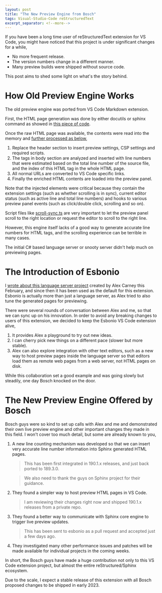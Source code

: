```yaml
---
layout: post
title: "The New Preview Engine from Bosch"
tags: Visual-Studio-Code reStructuredText
excerpt_separator: <!--more-->
---
```


If you have been a long time user of reStructuredText extension for VS Code, you might have noticed that this project is under significant changes for a while,

* No more frequent release.
* The version numbers change in a different manner.
* Many preview builds were shipped without source code.

This post aims to shed some light on what's the story behind.

<!--more-->
# How Old Preview Engine Works

The old preview engine was ported from VS Code Markdown extension.

First, the HTML page generation was done by either docutils or sphinx command as showed in [this piece of code](https://github.com/vscode-restructuredtext/vscode-restructuredtext/blob/189.3.0/src/preview/rstEngine.ts#L22).

Once the raw HTML page was available, the contents were read into the memory and [further processed as below](https://github.com/vscode-restructuredtext/vscode-restructuredtext/blob/189.3.0/src/preview/previewContentProvider.ts#L47),

1. Replace the header section to insert preview settings, CSP settings and required scripts.
1. The tags in body section are analyzed and inserted with line numbers that were estimated based on the total line number of the source file, and the index of this HTML tag in the whole HTML page.
1. All normal URLs are converted to VS Code specific links.
1. Finally the enriched HTML contents are loaded into the preview panel.

Note that the injected elements were critical because they contain the extension settings (such as whether scrolling is in sync), current editor status (such as active line and total line numbers) and hooks to various preview panel events (such as click/double click, scrolling and so on).

Script files like [scroll-sync.ts](https://github.com/vscode-restructuredtext/vscode-restructuredtext/blob/189.3.0/preview-src/scroll-sync.ts) are very important to let the preview panel scroll to the right location or request the editor to scroll to the right line.

However, this engine itself lacks of a good way to generate accurate line numbers for HTML tags, and the scrolling experience can be terrible in many cases.

The initial C# based language server or snooty server didn't help much on previewing pages.

# The Introduction of Esbonio
I [wrote about this language server project](/new-language-server-and-case-study/) created by Alex Carney this February, and since then it has been used as the default for this extension. Esbonio is actually more than just a language server, as Alex tried to also tune the generated pages for previewing.

There were several rounds of conversation between Alex and me, so that we can sync up on his innovation. In order to avoid any breaking changes to users of this extension, we decided to keep the Esbonio VS Code extension alive,

1. It provides Alex a playground to try out new ideas.
1. I can cherry pick new things on a different pace (slower but more stable).
1. Alex can also explore integration with other text editors, such as a new way to host preview pages inside the language server so that editors load them as remote web pages from a web server, not HTML pages on disk.

While this collaboration set a good example and was going slowly but steadily, one day Bosch knocked on the door.

# The New Preview Engine Offered by Bosch
Bosch guys were so kind to set up calls with Alex and me and demonstrated their own live preview engine and other important changes they made in this field. I won't cover too much detail, but some are already known to you,

1. A new line counting mechanism was developed so that we can insert very accurate line number information into Sphinx generated HTML pages.

   > This has been first integrated in 190.1.x releases, and just back ported to 189.3.0.

   > We also need to thank the guys on Sphinx project for their guidance.

1. They found a simpler way to host preview HTML pages in VS Code.

   > I am reviewing their changes right now and shipped 190.1.x releases from a private repo.

1. They found a better way to communicate with Sphinx core engine to trigger live preview updates.

   > This has been sent to esbonio as a pull request and accepted just a few days ago.

1. They investigated many other performance issues and patches will be made available for individual projects in the coming weeks.

In short, the Bosch guys have made a huge contribution not only to this VS Code extension project, but almost the entire reStructured/Sphinx ecosystem.




Due to the scale, I expect a stable release of this extension with all Bosch proposed changes to be shipped in early 2023.
